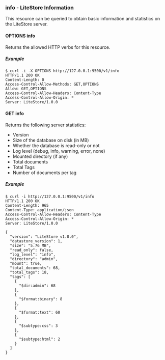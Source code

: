 ### info - LiteStore Information

This resource can be queried to obtain basic information and statistics on the LiteStore server.

#### OPTIONS info

Returns the allowed HTTP verbs for this resource.

##### Example

```
$ curl -i -X OPTIONS http://127.0.0.1:9500/v1/info
HTTP/1.1 200 OK
Content-Length: 0
Access-Control-Allow-Methods: GET,OPTIONS
Allow: GET,OPTIONS
Access-Control-Allow-Headers: Content-Type
Access-Control-Allow-Origin: *
Server: LiteStore/1.0.0
```

#### GET info

Returns the following server statistics:

* Version
* Size of the database on disk (in MB)
* Whether the database is read-only or not
* Log level (debug, info, warning, error, none)
* Mounted directory (if any)
* Total documents
* Total Tags
* Number of documents per tag

##### Example

```
$ curl -i http://127.0.0.1:9500/v1/info
HTTP/1.1 200 OK
Content-Length: 965
Content-Type: application/json
Access-Control-Allow-Headers: Content-Type
Access-Control-Allow-Origin: *
Server: LiteStore/1.0.0

{
  "version": "LiteStore v1.0.0",
  "datastore_version": 1,
  "size": "5.76 MB",
  "read_only": false,
  "log_level": "info",
  "directory": "admin",
  "mount": true,
  "total_documents": 68,
  "total_tags": 18,
  "tags": [
    {
      "$dir:admin": 68
    },
    {
      "$format:binary": 8
    },
    {
      "$format:text": 60
    },
    {
      "$subtype:css": 3
    },
    {
      "$subtype:html": 2
    }
  ]
}
```